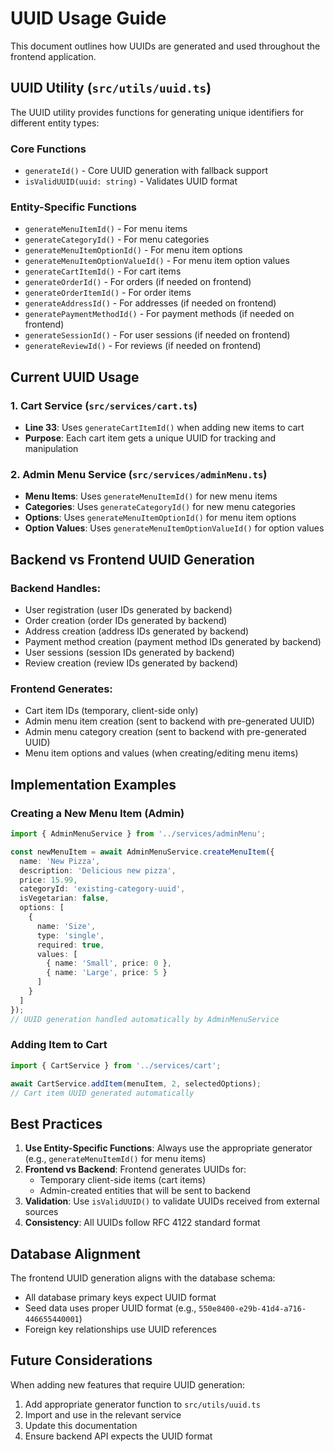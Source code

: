 # UUID Usage Guide

This document outlines how UUIDs are generated and used throughout the frontend application.

## UUID Utility (`src/utils/uuid.ts`)

The UUID utility provides functions for generating unique identifiers for different entity types:

### Core Functions
- `generateId()` - Core UUID generation with fallback support
- `isValidUUID(uuid: string)` - Validates UUID format

### Entity-Specific Functions
- `generateMenuItemId()` - For menu items
- `generateCategoryId()` - For menu categories
- `generateMenuItemOptionId()` - For menu item options
- `generateMenuItemOptionValueId()` - For menu item option values
- `generateCartItemId()` - For cart items
- `generateOrderId()` - For orders (if needed on frontend)
- `generateOrderItemId()` - For order items
- `generateAddressId()` - For addresses (if needed on frontend)
- `generatePaymentMethodId()` - For payment methods (if needed on frontend)
- `generateSessionId()` - For user sessions (if needed on frontend)
- `generateReviewId()` - For reviews (if needed on frontend)

## Current UUID Usage

### 1. Cart Service (`src/services/cart.ts`)
- **Line 33**: Uses `generateCartItemId()` when adding new items to cart
- **Purpose**: Each cart item gets a unique UUID for tracking and manipulation

### 2. Admin Menu Service (`src/services/adminMenu.ts`)
- **Menu Items**: Uses `generateMenuItemId()` for new menu items
- **Categories**: Uses `generateCategoryId()` for new menu categories  
- **Options**: Uses `generateMenuItemOptionId()` for menu item options
- **Option Values**: Uses `generateMenuItemOptionValueId()` for option values

## Backend vs Frontend UUID Generation

### Backend Handles:
- User registration (user IDs generated by backend)
- Order creation (order IDs generated by backend)
- Address creation (address IDs generated by backend)
- Payment method creation (payment method IDs generated by backend)
- User sessions (session IDs generated by backend)
- Review creation (review IDs generated by backend)

### Frontend Generates:
- Cart item IDs (temporary, client-side only)
- Admin menu item creation (sent to backend with pre-generated UUID)
- Admin menu category creation (sent to backend with pre-generated UUID)
- Menu item options and values (when creating/editing menu items)

## Implementation Examples

### Creating a New Menu Item (Admin)
```typescript
import { AdminMenuService } from '../services/adminMenu';

const newMenuItem = await AdminMenuService.createMenuItem({
  name: 'New Pizza',
  description: 'Delicious new pizza',
  price: 15.99,
  categoryId: 'existing-category-uuid',
  isVegetarian: false,
  options: [
    {
      name: 'Size',
      type: 'single',
      required: true,
      values: [
        { name: 'Small', price: 0 },
        { name: 'Large', price: 5 }
      ]
    }
  ]
});
// UUID generation handled automatically by AdminMenuService
```

### Adding Item to Cart
```typescript
import { CartService } from '../services/cart';

await CartService.addItem(menuItem, 2, selectedOptions);
// Cart item UUID generated automatically
```

## Best Practices

1. **Use Entity-Specific Functions**: Always use the appropriate generator (e.g., `generateMenuItemId()` for menu items)
2. **Frontend vs Backend**: Frontend generates UUIDs for:
   - Temporary client-side items (cart items)
   - Admin-created entities that will be sent to backend
3. **Validation**: Use `isValidUUID()` to validate UUIDs received from external sources
4. **Consistency**: All UUIDs follow RFC 4122 standard format

## Database Alignment

The frontend UUID generation aligns with the database schema:
- All database primary keys expect UUID format
- Seed data uses proper UUID format (e.g., `550e8400-e29b-41d4-a716-446655440001`)
- Foreign key relationships use UUID references

## Future Considerations

When adding new features that require UUID generation:
1. Add appropriate generator function to `src/utils/uuid.ts`
2. Import and use in the relevant service
3. Update this documentation
4. Ensure backend API expects the UUID format